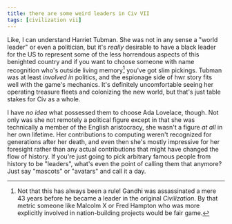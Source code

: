 ```yaml
---
title: there are some weird leaders in Civ VII
tags: [civilization vii]
---
```


Like, I can understand Harriet Tubman. She was not in any sense a "world leader" or even a politician, but it's *really* desirable to have a black leader for the US to represent some of the less horrendous aspects of this benighted country and if you want to choose someone with name recognition who's outside living memory[^1] you've got slim pickings. Tubman was at least _involved in_ politics, and the espionage side of hwr story fits well with the game's mechanics. It's definitely uncomfortable seeing her operating treasure fleets and colonizing the new world, but that's just table stakes for Civ as a whole.

[^1]: Not that this has always been a rule! Gandhi was assassinated a mere 43 years before he became a leader in the original _Civilization_. By that metric someone like Malcolm X or Fred Hampton who was more explicitly involved in nation-building projects would be fair game.

I have _no idea_ what possessed them to choose Ada Lovelace, though. Not only was she not remotely a political figure except in that she was technically a member of the English aristocracy, she wasn't a figure _at all_ in her own lifetime. Her contributions to computing weren't recognized for generations after her death, and even then she's mostly impressive for her foresight rather than any actual contributions that might have changed the flow of history. If you're just going to pick arbitrary famous people from history to be "leaders", what's even the point of calling them that anymore? Just say "mascots" or "avatars" and call it a day.
